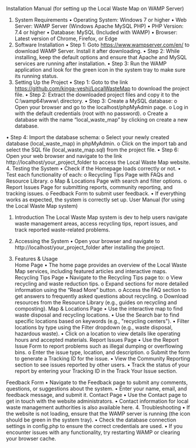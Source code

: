 Installation Manual (for setting up the Local Waste Map on WAMP Server)
1.	System Requirements
•	Operating System: Windows 7 or higher
•	Web Server: WAMP Server (Windows Apache MySQL PHP)
•	PHP Version: 7.4 or higher
•	Database: MySQL (Included with WAMP)
•	Browser: Latest version of Chrome, Firefox, or Edge
2.	Software Installation
•	Step 1: Goto https://www.wampserver.com/en/ to download WAMP Server. Install it after downloading.
•	Step 2: While installing, keep the default options and ensure that Apache and MySQL services are running after installation.
•	Step 3: Run the WAMP application and look for the green icon in the system tray to make sure its running status.
3.	Setting Up the Project
•	Step 1: Goto to the link https://github.com/kinga-yeshi/LocalWasteMap to download the project file. 
•	Step 2: Extract the downloaded project files and copy it to the C:\wamp64\www\ directory.
•	Step 3: Create a MySQL database:
o	Open your browser and go to the localhost/phpMyAdmin page. 
o	Log in with the default credentials (root with no password).
o	Create a database with the name “local_waste_map” by clicking on create a new database.

•	Step 4: Import the database schema:
o	Select your newly created database (local_waste_map) in phpMyAdmin.
o	Click on the import tab and select the SQL file (local_waste_map.sql) from the project file. 
•	Step 6: Open your web browser and navigate to the link http://localhost/your_project_folder to access the Local Waste Map website.
4.	Testing the System
•	Check if the Homepage loads correctly or not. 
•	Test each functionality of each:
o	Recycling Tips Page with FAQs and Resource Library.
o	Map & Locations Page with search and filter options.
o	Report Issues Page for submitting reports, community reporting, and tracking issues.
o	Feedback Form to submit user feedback.
•	If everything works as expected, the system is correctly set up.
User Manual (for using the Local Waste Map system)
1.	Introduction
The Local Waste Map system is dev to help users navigate waste management areas, access recycling tips, report issues, and track reported waste-related problems.
2.	Accessing the System
•	Open your browser and navigate to http://localhost/your_project_folder after installing the project.

3.	Features & Usage	
Home Page
•	The home page provides an overview of the Local Waste Map services, including featured articles and interactive maps.
Recycling Tips Page
•	Navigate to the Recycling Tips page to:
o	View recycling and waste reduction tips.
o	Expand sections for more detailed information using the “Read More” button.
o	Access the FAQ section to get answers to frequently asked questions about recycling.
o	Download resources from the Resource Library (e.g., guides on recycling and composting).
Map & Locations Page
•	Use the interactive map to find waste disposal and recycling locations.
•	Use the Search bar to find specific locations based on keywords (e.g., "recycling centers").
•	Filter locations by type using the Filter dropdown (e.g., waste disposal, hazardous waste).
•	Click on a location to view details like operating hours and accepted materials.
Report Issues Page
•	Use the Report Issue Form to report problems such as illegal dumping or overflowing bins.
o	Enter the issue type, location, and description.
o	Submit the form to generate a Tracking ID for the issue.
•	View the Community Reporting section to see issues reported by other users.
•	Track the status of your report by entering your Tracking ID in the Track Your Issue section.

Feedback Form
•	Navigate to the Feedback page to submit any comments, questions, or suggestions about the system.
•	Enter your name, email, and feedback message, and submit it.
Contact Page
•	Use the Contact page to get in touch with the website administrators.
•	Contact information for local waste management authorities is also available here.
4.	Troubleshooting
•	If the website is not loading, ensure that the WAMP server is running (the icon should be green in the system tray).
•	Check the database connection settings in config.php to ensure the correct credentials are used. 
•	If you encounter issues with any functionality, try restarting WAMP or clearing your browser cache.
